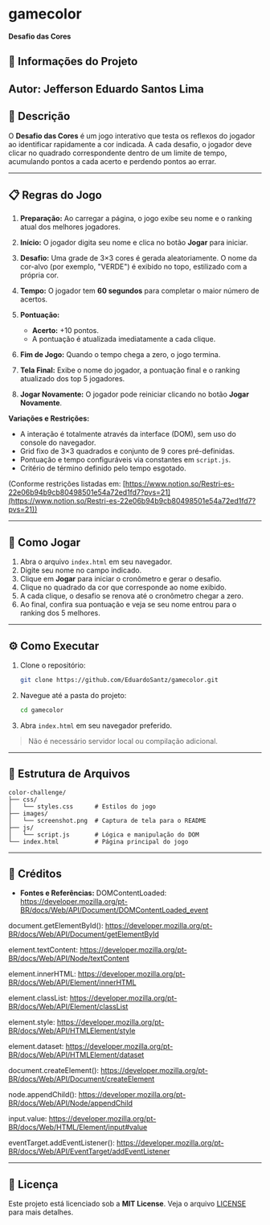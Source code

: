 # gamecolor

**Desafio das Cores**

## 📄 Informações do Projeto

**Autor:** Jefferson Eduardo Santos Lima 
---

## 📝 Descrição

O **Desafio das Cores** é um jogo interativo que testa os reflexos do jogador ao identificar rapidamente a cor indicada. A cada desafio, o jogador deve clicar no quadrado correspondente dentro de um limite de tempo, acumulando pontos a cada acerto e perdendo pontos ao errar.

---

## 📋 Regras do Jogo

1. **Preparação:** Ao carregar a página, o jogo exibe seu nome e o ranking atual dos melhores jogadores.
2. **Início:** O jogador digita seu nome e clica no botão **Jogar** para iniciar.
3. **Desafio:** Uma grade de 3×3 cores é gerada aleatoriamente. O nome da cor-alvo (por exemplo, "VERDE") é exibido no topo, estilizado com a própria cor.
4. **Tempo:** O jogador tem **60 segundos** para completar o maior número de acertos.
5. **Pontuação:**

   * **Acerto:** +10 pontos.
   * A pontuação é atualizada imediatamente a cada clique.
6. **Fim de Jogo:** Quando o tempo chega a zero, o jogo termina.
7. **Tela Final:** Exibe o nome do jogador, a pontuação final e o ranking atualizado dos top 5 jogadores.
8. **Jogar Novamente:** O jogador pode reiniciar clicando no botão **Jogar Novamente**.

**Variações e Restrições:**

* A interação é totalmente através da interface (DOM), sem uso do console do navegador.
* Grid fixo de 3×3 quadrados e conjunto de 9 cores pré-definidas.
* Pontuação e tempo configuráveis via constantes em `script.js`.
* Critério de término definido pelo tempo esgotado.

(Conforme restrições listadas em: [https://www.notion.so/Restri-es-22e06b94b9cb80498501e54a72ed1fd7?pvs=21](https://www.notion.so/Restri-es-22e06b94b9cb80498501e54a72ed1fd7?pvs=21))

---

## 🚀 Como Jogar

1. Abra o arquivo `index.html` em seu navegador.
2. Digite seu nome no campo indicado.
3. Clique em **Jogar** para iniciar o cronômetro e gerar o desafio.
4. Clique no quadrado da cor que corresponde ao nome exibido.
5. A cada clique, o desafio se renova até o cronômetro chegar a zero.
6. Ao final, confira sua pontuação e veja se seu nome entrou para o ranking dos 5 melhores.

---

## ⚙️ Como Executar

1. Clone o repositório:

   ```bash
   git clone https://github.com/EduardoSantz/gamecolor.git
   ```
2. Navegue até a pasta do projeto:

   ```bash
   cd gamecolor
   ```
3. Abra `index.html` em seu navegador preferido.

> Não é necessário servidor local ou compilação adicional.

---

## 📁 Estrutura de Arquivos

```
color-challenge/
├── css/
│   └── styles.css      # Estilos do jogo
├── images/
│   └── screenshot.png  # Captura de tela para o README
├── js/
│   └── script.js       # Lógica e manipulação do DOM
└── index.html          # Página principal do jogo
```

---

## 🙌 Créditos

* **Fontes e Referências:**
DOMContentLoaded:
https://developer.mozilla.org/pt-BR/docs/Web/API/Document/DOMContentLoaded_event

document.getElementById():
https://developer.mozilla.org/pt-BR/docs/Web/API/Document/getElementById

element.textContent:
https://developer.mozilla.org/pt-BR/docs/Web/API/Node/textContent

element.innerHTML:
https://developer.mozilla.org/pt-BR/docs/Web/API/Element/innerHTML

element.classList:
https://developer.mozilla.org/pt-BR/docs/Web/API/Element/classList

element.style:
https://developer.mozilla.org/pt-BR/docs/Web/API/HTMLElement/style

element.dataset:
https://developer.mozilla.org/pt-BR/docs/Web/API/HTMLElement/dataset

document.createElement():
https://developer.mozilla.org/pt-BR/docs/Web/API/Document/createElement

node.appendChild():
https://developer.mozilla.org/pt-BR/docs/Web/API/Node/appendChild

input.value:
https://developer.mozilla.org/pt-BR/docs/Web/HTML/Element/input#value

eventTarget.addEventListener():
https://developer.mozilla.org/pt-BR/docs/Web/API/EventTarget/addEventListener

---

## 📝 Licença

Este projeto está licenciado sob a **MIT License**. Veja o arquivo [LICENSE](LICENSE) para mais detalhes.